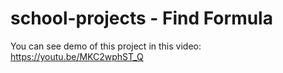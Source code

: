# school-projects - Find Formula

You can see demo of this project in this video: https://youtu.be/MKC2wphST_Q
